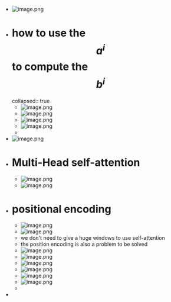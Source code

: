 - ![image.png](../assets/image_1702047831947_0.png)
- # how to use the $$a^i$$ to compute the $$b^i$$
  collapsed:: true
	- ![image.png](../assets/image_1702047988354_0.png)
	- ![image.png](../assets/image_1702048190523_0.png)
	- ![image.png](../assets/image_1702048424250_0.png)
	- ![image.png](../assets/image_1702048569563_0.png)
	-
- ![image.png](../assets/image_1702048700272_0.png)
- # Multi-Head self-attention
	- ![image.png](../assets/image_1702048931623_0.png)
	- ![image.png](../assets/image_1702048950397_0.png)
- # positional encoding
	- ![image.png](../assets/image_1702049228125_0.png)
	- ![image.png](../assets/image_1702049308022_0.png)
	- we don't need to give a huge windows to use self-attention
	- the position encoding is also a problem to be solved
	- ![image.png](../assets/image_1702049371163_0.png)
	- ![image.png](../assets/image_1702049486045_0.png)
	- ![image.png](../assets/image_1702049619015_0.png)
	- ![image.png](../assets/image_1702049750999_0.png)
	- ![image.png](../assets/image_1702049781689_0.png)
	- ![image.png](../assets/image_1702049967651_0.png)
	-
-